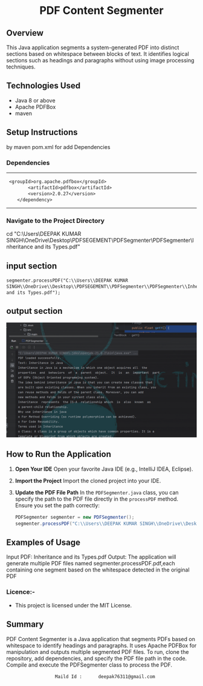 <h1 align="center">PDF Content Segmenter</h1>


## Overview
This Java application segments a system-generated PDF into distinct sections based on whitespace between blocks of text. It identifies logical sections such as headings and paragraphs without using image processing techniques.

## Technologies Used
- Java 8 or above
- Apache PDFBox
- maven

## Setup Instructions
 by maven pom.xml for add Dependencies

###

### Dependencies
---
	 <groupId>org.apache.pdfbox</groupId>
			<artifactId>pdfbox</artifactId>
			<version>2.0.27</version>
		</dependency>

---

  ### Navigate to the Project Directory

  cd  "C:\\Users\\DEEPAK KUMAR SINGH\\OneDrive\\Desktop\\PDFSEGEMENT\\PDFSegmenter\\PDFSegmenter\\Inheritance and its Types.pdf"



## input  section
    segmenter.processPDF("C:\\Users\\DEEPAK KUMAR SINGH\\OneDrive\\Desktop\\PDFSEGEMENT\\PDFSegmenter\\PDFSegmenter\\Inheritance and its Types.pdf");


## output  section


![Request URL Screenshot](Screenshot_1.png)

## How to Run the Application

1. **Open Your IDE**
   Open your favorite Java IDE (e.g., IntelliJ IDEA, Eclipse).

2. **Import the Project**
   Import the cloned project into your IDE.

3. **Update the PDF File Path**
   In the `PDFSegmenter.java` class, you can specify the path to the PDF file directly in the `processPDF` method. Ensure you set the path correctly:
   ```java
   PDFSegmenter segmenter = new PDFSegmenter();
   segmenter.processPDF("C:\\Users\\DEEPAK KUMAR SINGH\\OneDrive\\Desktop\\PDFSEGEMENT\\PDFSegmenter\\PDFSegmenter\\Inheritance and its Types.pdf");


## Examples of Usage
Input PDF: Inheritance and its Types.pdf
Output: The application will generate multiple PDF files named  segmenter.processPDF.pdf,each containing one segment based on the whitespace detected in the original PDF

### Licence:- 
- This project is licensed under the MIT License.


<!-- Contact -->
## Summary
PDF Content Segmenter is a Java application that segments PDFs based on whitespace to identify headings and paragraphs. It uses Apache PDFBox for manipulation and outputs multiple segmented PDF files. To run, clone the repository, add dependencies, and specify the PDF file path in the code. Compile and execute the PDFSegmenter class to process the PDF.
                 
                      Maild Id :      deepak76311@gmail.com

<h3 align = "center"> 